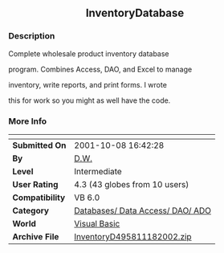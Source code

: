 ﻿<div align="center">

## InventoryDatabase


</div>

### Description

Complete wholesale product inventory database

program. Combines Access, DAO, and Excel to manage

inventory, write reports, and print forms. I wrote

this for work so you might as well have the code.
 
### More Info
 


<span>             |<span>
---                |---
**Submitted On**   |2001-10-08 16:42:28
**By**             |[D\.W\.](https://github.com/Planet-Source-Code/PSCIndex/blob/master/ByAuthor/d-w.md)
**Level**          |Intermediate
**User Rating**    |4.3 (43 globes from 10 users)
**Compatibility**  |VB 6\.0
**Category**       |[Databases/ Data Access/ DAO/ ADO](https://github.com/Planet-Source-Code/PSCIndex/blob/master/ByCategory/databases-data-access-dao-ado__1-6.md)
**World**          |[Visual Basic](https://github.com/Planet-Source-Code/PSCIndex/blob/master/ByWorld/visual-basic.md)
**Archive File**   |[InventoryD495811182002\.zip](https://github.com/Planet-Source-Code/d-w-inventorydatabase__1-27923/archive/master.zip)








